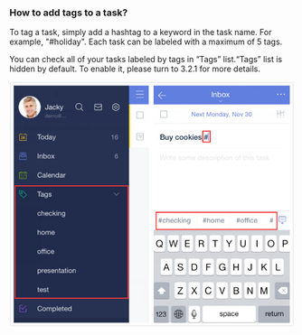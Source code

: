 ### How to add tags to a task?

To tag a task, simply add a hashtag to a keyword in the task name. For example, "\#holiday". Each task can be labeled with a maximum of 5 tags.

You can check all of your tasks labeled by tags in “Tags” list.“Tags” list is hidden by default. To enable it, please turn to 3.2.1 for more details.

![](addtags.jpg)

